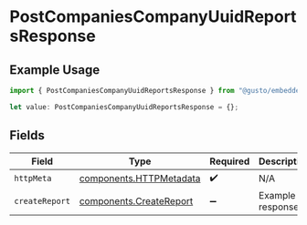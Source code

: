 # PostCompaniesCompanyUuidReportsResponse

## Example Usage

```typescript
import { PostCompaniesCompanyUuidReportsResponse } from "@gusto/embedded-api/models/operations/postcompaniescompanyuuidreports.js";

let value: PostCompaniesCompanyUuidReportsResponse = {};
```

## Fields

| Field                                                              | Type                                                               | Required                                                           | Description                                                        |
| ------------------------------------------------------------------ | ------------------------------------------------------------------ | ------------------------------------------------------------------ | ------------------------------------------------------------------ |
| `httpMeta`                                                         | [components.HTTPMetadata](../../models/components/httpmetadata.md) | :heavy_check_mark:                                                 | N/A                                                                |
| `createReport`                                                     | [components.CreateReport](../../models/components/createreport.md) | :heavy_minus_sign:                                                 | Example response                                                   |